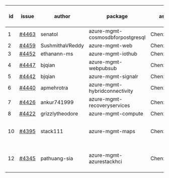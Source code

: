 | id | issue | author | package | assignee | bot advice | created date of issue | target release date | date from target |
| ------ | ------ | ------ | ------ | ------ | ------ | ------ | ------ | :-----: |
| 1 | [#4463](https://github.com/Azure/sdk-release-request/issues/4463) | senatol | azure-mgmt-cosmosdbforpostgresql | ChenxiJiang333 | FirstGA | 08-23 | 09-22 |  |
| 2 | [#4459](https://github.com/Azure/sdk-release-request/issues/4459) | SushmithaVReddy | azure-mgmt-web | ChenxiJiang333 | MultiAPI | 08-23 | 09-22 |  |
| 3 | [#4452](https://github.com/Azure/sdk-release-request/issues/4452) | ethanann-ms | azure-mgmt-iothub | ChenxiJiang333 |  | 08-17 | 09-22 |  |
| 4 | [#4447](https://github.com/Azure/sdk-release-request/issues/4447) | bjqian | azure-mgmt-webpubsub | ChenxiJiang333 | HoldOn | 08-17 | 09-22 |  |
| 5 | [#4442](https://github.com/Azure/sdk-release-request/issues/4442) | bjqian | azure-mgmt-signalr | ChenxiJiang333 |  | 08-17 | 09-22 |  |
| 6 | [#4440](https://github.com/Azure/sdk-release-request/issues/4440) | apmehrotra | azure-mgmt-hybridconnectivity | ChenxiJiang333 |  | 08-16 | 09-22 |  |
| 7 | [#4426](https://github.com/Azure/sdk-release-request/issues/4426) | ankur741999 | azure-mgmt-recoveryservices | ChenxiJiang333 |  | 08-14 | 09-22 |  |
| 8 | [#4422](https://github.com/Azure/sdk-release-request/issues/4422) | grizzlytheodore | azure-mgmt-compute | ChenxiJiang333 |  | 08-12 | 09-22 |  |
| 10 | [#4395](https://github.com/Azure/sdk-release-request/issues/4395) | stack111 | azure-mgmt-maps | ChenxiJiang333 | close to release date.  HoldOn | 08-04 | 08-25 | 0 |
| 12 | [#4345](https://github.com/Azure/sdk-release-request/issues/4345) | pathuang-sia | azure-mgmt-azurestackhci | ChenxiJiang333 | close to release date.  HoldOn | 07-19 | 08-25 | 0 |
